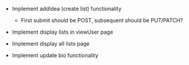 - Implement addIdea (create list) functionality
    - First submit should be POST, subsequent should be PUT/PATCH?

- Implement display lists in viewUser page
- Implement display all lists page
- Implement update bio functionality
